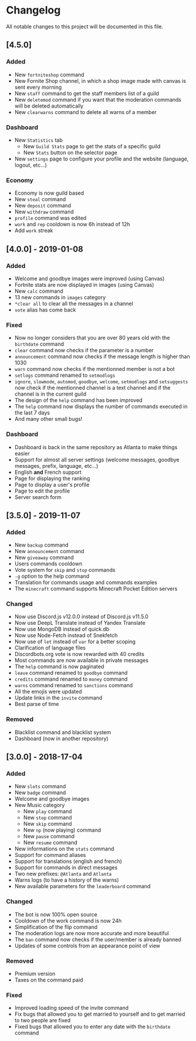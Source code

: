 # Changelog

All notable changes to this project will be documented in this file.

## [4.5.0]

### Added

*   New `fortniteshop` command
*   New Fornite Shop channel, in which a shop image made with canvas is sent every morning
*   New `staff` command to get the staff members list of a guild
*   New `deletemod` command if you want that the moderation commands will be deleted automatically
*   New `clearwarns` command to delete all warns of a member

### Dashboard

*   New `Statistics` tab
    *   New `Guild Stats` page to get the stats of a specific guild
    *   New `Stats` button on the selector page
*   New `settings` page to configure your profile and the website (language, logout, etc...)

### Economy

*   Economy is now guild based
*   New `steal` command
*   New `deposit` command
*   New `withdraw` command
*   `profile` command was edited
*   `work` and `rep` cooldown is now 6h instead of 12h
*   Add `work` streak

## [4.0.0] - 2019-01-08

### Added

*   Welcome and goodbye images were improved (using Canvas)
*   Fortnite stats are now displayed in images (using Canvas)
*   New `calc` command
*   13 new commands in `images` category
*   `*clear all` to clear all the messages in a channel
*   `vote` alias has come back

### Fixed

*   Now no longer considers that you are over 80 years old with the `birthdate` command
*   `clear` command now checks if the parameter is a number
*   `announcement` command now checks if the message length is higher than 1030
*   `warn` command now checks if the mentionned member is not a bot
*   `setlogs` command renamed to `setmodlogs`
*   `ignore`, `slowmode`, `automod`, `goodbye`, `welcome`, `setmodlogs` and `setsuggests` now check if the mentionned channel is a text channel and if the channel is in the current guild
*   The design of the `help` command has been improved
*   The `help` command now displays the number of commands executed in the last 7 days
*   And many other small bugs!

### Dashboard

*   Dashboard is back in the same repository as Atlanta to make things easier
*   Support for almost all server settings (welcome messages, goodbye messages, prefix, language, etc...)
*   English **and** French support
*   Page for displaying the ranking
*   Page to display a user's profile
*   Page to edit the profile
*   Server search form

## [3.5.0] - 2019-11-07

### Added

*   New `backup` command
*   New `announcement` command
*   New `giveaway` command
*   Users commands cooldown
*   Vote system for `skip` and `stop` commands
*   `-g` option to the help command
*   Translation for commands usage and commands examples
*   The `minecraft` command supports Minecraft Pocket Edition servers

### Changed

*   Now use Discord.js v12.0.0 instead of Discord.js v11.5.0
*   Now use DeepL Translate instead of Yandex Translate
*   Now use MongoDB instead of quick.db
*   Now use Node-Fetch instead of Snekfetch
*   Now use of `let` instead of `var` for a better scoping
*   Clarification of language files
*   Discordbots.org vote is now rewarded with 40 credits
*   Most commands are now available in private messages
*   The `help` command is now paginated
*   `leave` command renamed to `goodbye` command
*   `credits` command renamed to `money` command
*   `warns` command renamed to `sanctions` command
*   All the emojis were updated
*   Update links in the `invite` command
*   Best parse of time

### Removed

*   Blacklist command and blacklist system
*   Dashboard (now in another repository)

## [3.0.0] - 2018-17-04

### Added

*   New `slots` command
*   New `badge` command
*   Welcome and goodbye images
*   New Music category
    * New `play` command
    * New `stop` command
    * New `skip` command
    * New `np` (now playing) command
    * New `pause` command
    * New `resume` command
*   New informations on the `stats` command
*   Support for command aliases
*   Support for translations (english and french)
*   Support for commands in direct messages
*   Two new prefixes: `@Atlanta` and `Atlanta`
*   Warns logs (to have a history of the warns)
*   New available parameters for the `leaderboard` command

### Changed

*   The bot is now 100% open source
*   Cooldown of the work command is now 24h
*   Simplification of the flip command
*   The moderation logs are now more accurate and more beautiful
*   The `ban` command now checks if the user/member is already banned
*   Updates of some controls from an appearance point of view

### Removed

*   Premium version
*   Taxes on the command paid

### Fixed

*   Improved loading speed of the invite command
*   Fix bugs that allowed you to get married to yourself and to get married to two people are fixed
*   Fixed bugs that allowed you to enter any date with the `birthdate` command
